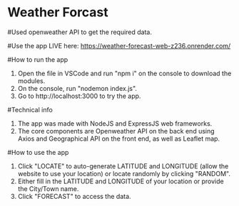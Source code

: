 # Weather Forcast

#Used openweather API to get the required data.

#Use the app LIVE here: https://weather-forecast-web-z236.onrender.com/

#How to run the app
1. Open the file in VSCode and run "npm i" on the console to download the modules.
2. On the console, run "nodemon index.js".
3. Go to http://localhost:3000 to try the app.

#Technical info
1. The app was made with NodeJS and ExpressJS web frameworks.
2. The core components are Openweather API on the back end using Axios and Geographical API on the front end, as well as Leaflet map.

#How to use the app
1. Click "LOCATE" to auto-generate LATITUDE and LONGITUDE (allow the website to use your location) or locate randomly by clicking "RANDOM".
2. Either fill in the LATITUDE and LONGITUDE of your location or provide the City/Town name.
3. Click "FORECAST" to access the data.
